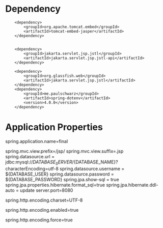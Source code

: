 <h1>Dependency</h1>


        <dependency>
            <groupId>org.apache.tomcat.embed</groupId>
            <artifactId>tomcat-embed-jasper</artifactId>
        </dependency>


        <dependency>
            <groupId>jakarta.servlet.jsp.jstl</groupId>
            <artifactId>jakarta.servlet.jsp.jstl-api</artifactId>
        </dependency>

        <dependency>
            <groupId>org.glassfish.web</groupId>
            <artifactId>jakarta.servlet.jsp.jstl</artifactId>
        </dependency>
        <dependency>
            <groupId>me.paulschwarz</groupId>
            <artifactId>spring-dotenv</artifactId>
            <version>4.0.0</version>
        </dependency>

<h1>Application Properties</h1>
spring.application.name=final


spring.mvc.view.prefix=/jsp/
spring.mvc.view.suffix=.jsp
spring.datasource.url = jdbc:mysql://${DATABASE_SERVER}/${DATABASE_NAME}?characterEncoding=utf-8
spring.datasource.username = ${DATABASE_USER}
spring.datasource.password = ${DATABASE_PASSWORD}
spring.jpa.show-sql = true
spring.jpa.properties.hibernate.format_sql=true
spring.jpa.hibernate.ddl-auto = update
server.port=8080


spring.http.encoding.charset=UTF-8

spring.http.encoding.enabled=true

spring.http.encoding.force=true
